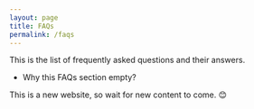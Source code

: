 ```yaml
---
layout: page
title: FAQs
permalink: /faqs
---
```


This is the list of frequently asked questions and their answers.

* Why this FAQs section empty?

This is a new website, so wait for new content to come. 😊
